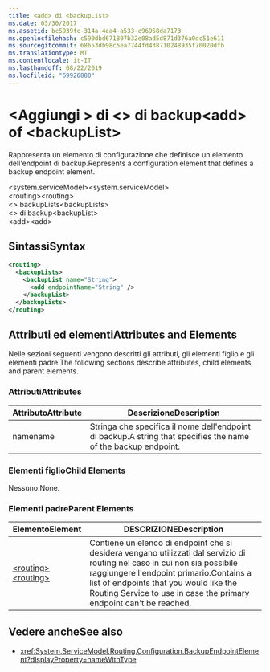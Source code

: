 ```yaml
---
title: <add> di <backupList>
ms.date: 03/30/2017
ms.assetid: bc5939fc-314a-4ea4-a533-c96958da7173
ms.openlocfilehash: c590dbd671807b32e08ad5d871d376a0dc51e611
ms.sourcegitcommit: 68653db98c5ea7744fd438710248935f70020dfb
ms.translationtype: MT
ms.contentlocale: it-IT
ms.lasthandoff: 08/22/2019
ms.locfileid: "69926880"
---
```

# <a name="add-of-backuplist"></a><span data-ttu-id="ca2bf-102">\<Aggiungi > di \<> di backup</span><span class="sxs-lookup"><span data-stu-id="ca2bf-102">\<add> of \<backupList></span></span>
<span data-ttu-id="ca2bf-103">Rappresenta un elemento di configurazione che definisce un elemento dell'endpoint di backup.</span><span class="sxs-lookup"><span data-stu-id="ca2bf-103">Represents a configuration element that defines a backup endpoint element.</span></span>  
  
 <span data-ttu-id="ca2bf-104">\<system.serviceModel></span><span class="sxs-lookup"><span data-stu-id="ca2bf-104">\<system.serviceModel></span></span>  
<span data-ttu-id="ca2bf-105">\<routing></span><span class="sxs-lookup"><span data-stu-id="ca2bf-105">\<routing></span></span>  
<span data-ttu-id="ca2bf-106">\<> backupLists</span><span class="sxs-lookup"><span data-stu-id="ca2bf-106">\<backupLists></span></span>  
<span data-ttu-id="ca2bf-107">\<> di backup</span><span class="sxs-lookup"><span data-stu-id="ca2bf-107">\<backupList></span></span>  
<span data-ttu-id="ca2bf-108">\<add></span><span class="sxs-lookup"><span data-stu-id="ca2bf-108">\<add></span></span>  
  
## <a name="syntax"></a><span data-ttu-id="ca2bf-109">Sintassi</span><span class="sxs-lookup"><span data-stu-id="ca2bf-109">Syntax</span></span>  
  
```xml  
<routing>
  <backupLists>
    <backupList name="String">
      <add endpointName="String" />
    </backupList>
  </backupLists>
</routing>
```  
  
## <a name="attributes-and-elements"></a><span data-ttu-id="ca2bf-110">Attributi ed elementi</span><span class="sxs-lookup"><span data-stu-id="ca2bf-110">Attributes and Elements</span></span>  
 <span data-ttu-id="ca2bf-111">Nelle sezioni seguenti vengono descritti gli attributi, gli elementi figlio e gli elementi padre.</span><span class="sxs-lookup"><span data-stu-id="ca2bf-111">The following sections describe attributes, child elements, and parent elements.</span></span>  
  
### <a name="attributes"></a><span data-ttu-id="ca2bf-112">Attributi</span><span class="sxs-lookup"><span data-stu-id="ca2bf-112">Attributes</span></span>  
  
|<span data-ttu-id="ca2bf-113">Attributo</span><span class="sxs-lookup"><span data-stu-id="ca2bf-113">Attribute</span></span>|<span data-ttu-id="ca2bf-114">Descrizione</span><span class="sxs-lookup"><span data-stu-id="ca2bf-114">Description</span></span>|  
|---------------|-----------------|  
|<span data-ttu-id="ca2bf-115">name</span><span class="sxs-lookup"><span data-stu-id="ca2bf-115">name</span></span>|<span data-ttu-id="ca2bf-116">Stringa che specifica il nome dell'endpoint di backup.</span><span class="sxs-lookup"><span data-stu-id="ca2bf-116">A string that specifies the name of the backup endpoint.</span></span>|  
  
### <a name="child-elements"></a><span data-ttu-id="ca2bf-117">Elementi figlio</span><span class="sxs-lookup"><span data-stu-id="ca2bf-117">Child Elements</span></span>  
 <span data-ttu-id="ca2bf-118">Nessuno.</span><span class="sxs-lookup"><span data-stu-id="ca2bf-118">None.</span></span>  
  
### <a name="parent-elements"></a><span data-ttu-id="ca2bf-119">Elementi padre</span><span class="sxs-lookup"><span data-stu-id="ca2bf-119">Parent Elements</span></span>  
  
|<span data-ttu-id="ca2bf-120">Elemento</span><span class="sxs-lookup"><span data-stu-id="ca2bf-120">Element</span></span>|<span data-ttu-id="ca2bf-121">DESCRIZIONE</span><span class="sxs-lookup"><span data-stu-id="ca2bf-121">Description</span></span>|  
|-------------|-----------------|  
|[<span data-ttu-id="ca2bf-122">\<routing></span><span class="sxs-lookup"><span data-stu-id="ca2bf-122">\<routing></span></span>](routing.md)|<span data-ttu-id="ca2bf-123">Contiene un elenco di endpoint che si desidera vengano utilizzati dal servizio di routing nel caso in cui non sia possibile raggiungere l'endpoint primario.</span><span class="sxs-lookup"><span data-stu-id="ca2bf-123">Contains a list of endpoints that you would like the Routing Service to use in case the primary endpoint can't be reached.</span></span>|  
  
## <a name="see-also"></a><span data-ttu-id="ca2bf-124">Vedere anche</span><span class="sxs-lookup"><span data-stu-id="ca2bf-124">See also</span></span>

- <xref:System.ServiceModel.Routing.Configuration.BackupEndpointElement?displayProperty=nameWithType>
